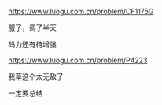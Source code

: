 
https://www.luogu.com.cn/problem/CF1175G

服了，调了半天

码力还有待增强



https://www.luogu.com.cn/problem/P4223

我草这个太无敌了

一定要总结





